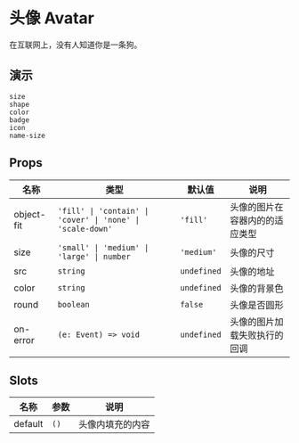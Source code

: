 # 头像 Avatar

在互联网上，没有人知道你是一条狗。

## 演示

```demo
size
shape
color
badge
icon
name-size
```

## Props

| 名称 | 类型 | 默认值 | 说明 |
| --- | --- | --- | --- |
| object-fit | `'fill' \| 'contain' \| 'cover' \| 'none' \| 'scale-down'` | `'fill'` | 头像的图片在容器内的的适应类型 |
| size | `'small' \| 'medium' \| 'large' \| number` | `'medium'` | 头像的尺寸 |
| src | `string` | `undefined` | 头像的地址 |
| color | `string` | `undefined` | 头像的背景色 |
| round | `boolean` | `false` | 头像是否圆形 |
| on-error | `(e: Event) => void` | `undefined` | 头像的图片加载失败执行的回调 |

## Slots

| 名称    | 参数 | 说明             |
| ------- | ---- | ---------------- |
| default | `()` | 头像内填充的内容 |

